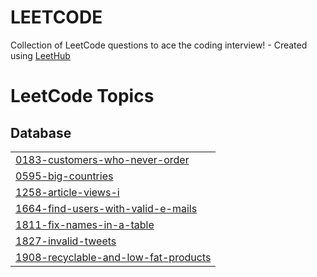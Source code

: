 # LEETCODE
Collection of LeetCode questions to ace the coding interview! - Created using [LeetHub](https://github.com/QasimWani/LeetHub)

<!---LeetCode Topics Start-->
# LeetCode Topics
## Database
|  |
| ------- |
| [0183-customers-who-never-order](https://github.com/achal2000-oss/LEETCODE/tree/master/0183-customers-who-never-order) |
| [0595-big-countries](https://github.com/achal2000-oss/LEETCODE/tree/master/0595-big-countries) |
| [1258-article-views-i](https://github.com/achal2000-oss/LEETCODE/tree/master/1258-article-views-i) |
| [1664-find-users-with-valid-e-mails](https://github.com/achal2000-oss/LEETCODE/tree/master/1664-find-users-with-valid-e-mails) |
| [1811-fix-names-in-a-table](https://github.com/achal2000-oss/LEETCODE/tree/master/1811-fix-names-in-a-table) |
| [1827-invalid-tweets](https://github.com/achal2000-oss/LEETCODE/tree/master/1827-invalid-tweets) |
| [1908-recyclable-and-low-fat-products](https://github.com/achal2000-oss/LEETCODE/tree/master/1908-recyclable-and-low-fat-products) |
<!---LeetCode Topics End-->